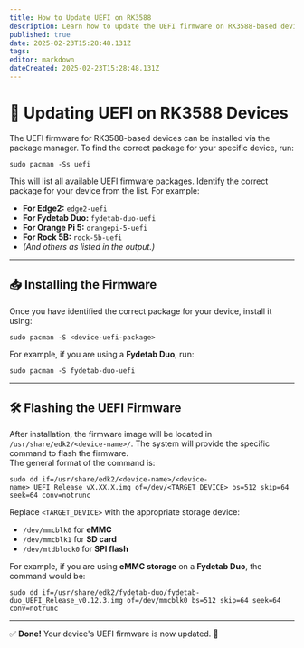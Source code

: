 ```yaml
---
title: How to Update UEFI on RK3588
description: Learn how to update the UEFI firmware on RK3588-based devices running BredOS
published: true
date: 2025-02-23T15:28:48.131Z
tags:
editor: markdown
dateCreated: 2025-02-23T15:28:48.131Z
---
```


# 🔄 Updating UEFI on RK3588 Devices

The UEFI firmware for RK3588-based devices can be installed via the package manager. To find the correct package for your specific device, run:

```
sudo pacman -Ss uefi
```

This will list all available UEFI firmware packages. Identify the correct package for your device from the list. For example:

- **For Edge2:** `edge2-uefi`
- **For Fydetab Duo:** `fydetab-duo-uefi`
- **For Orange Pi 5:** `orangepi-5-uefi`
- **For Rock 5B:** `rock-5b-uefi`
- _(And others as listed in the output.)_

---

## 📥 Installing the Firmware

Once you have identified the correct package for your device, install it using:

```
sudo pacman -S <device-uefi-package>
```

For example, if you are using a **Fydetab Duo**, run:

```
sudo pacman -S fydetab-duo-uefi
```

---

## 🛠️ Flashing the UEFI Firmware

After installation, the firmware image will be located in `/usr/share/edk2/<device-name>/`. The system will provide the specific command to flash the firmware.\
The general format of the command is:

```
sudo dd if=/usr/share/edk2/<device-name>/<device-name>_UEFI_Release_vX.XX.X.img of=/dev/<TARGET_DEVICE> bs=512 skip=64 seek=64 conv=notrunc
```

Replace `<TARGET_DEVICE>` with the appropriate storage device:

- `/dev/mmcblk0` for **eMMC**
- `/dev/mmcblk1` for **SD card**
- `/dev/mtdblock0` for **SPI flash**

For example, if you are using **eMMC storage** on a **Fydetab Duo**, the command would be:

```
sudo dd if=/usr/share/edk2/fydetab-duo/fydetab-duo_UEFI_Release_v0.12.3.img of=/dev/mmcblk0 bs=512 skip=64 seek=64 conv=notrunc
```

---

✅ **Done!** Your device's UEFI firmware is now updated. 🚀

